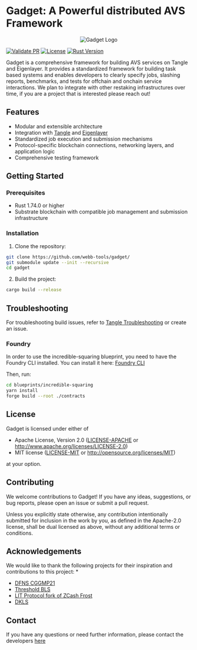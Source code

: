 # Gadget: A Powerful distributed AVS Framework

<p align="center">
  <img src="https://github.com/webb-tools/dkg-substrate/raw/master/assets/webb_banner_light.png" alt="Gadget Logo">
</p>

[![Validate PR](https://github.com/webb-tools/gadget/actions/workflows/validate_pr.yml/badge.svg)](https://github.com/webb-tools/gadget/actions/workflows/validate_pr.yml)
[![License](https://img.shields.io/badge/License-MIT-blue.svg)](https://opensource.org/licenses/Apache-2.0)
[![Rust Version](https://img.shields.io/badge/rust-1.74.0%2B-blue.svg)](https://www.rust-lang.org)

Gadget is a comprehensive framework for building AVS services on Tangle and Eigenlayer. It provides a standardized framework for building task based systems and enables developers to clearly specify jobs, slashing reports, benchmarks, and tests for offchain and onchain service interactions. We plan to integrate with other restaking infrastructures over time, if you are a project that is interested please reach out!

## Features

- Modular and extensible architecture
- Integration with [Tangle](https://twitter.com/tangle_network) and [Eigenlayer](https://www.eigenlayer.xyz/)
- Standardized job execution and submission mechanisms
- Protocol-specific blockchain connections, networking layers, and application logic
- Comprehensive testing framework

## Getting Started

### Prerequisites

- Rust 1.74.0 or higher
- Substrate blockchain with compatible job management and submission infrastructure

### Installation

1. Clone the repository:

```bash
git clone https://github.com/webb-tools/gadget/
git submodule update --init --recursive
cd gadget
```
   
2. Build the project:

```bash
cargo build --release
```
## Troubleshooting
For troubleshooting build issues, refer to [Tangle Troubleshooting](https://github.com/webb-tools/tangle?tab=readme-ov-file#-troubleshooting-) or create an issue.

### Foundry
In order to use the incredible-squaring blueprint, you need to have the Foundry CLI installed. You can install it here: [Foundry CLI](https://ethereum-blockchain-developer.com/2022-06-nft-truffle-hardhat-foundry/14-foundry-setup/)

Then, run:
```bash
cd blueprints/incredible-squaring
yarn install
forge build --root ./contracts
```

## License
Gadget is licensed under either of

* Apache License, Version 2.0
  ([LICENSE-APACHE](LICENSE-APACHE) or http://www.apache.org/licenses/LICENSE-2.0)
* MIT license
  ([LICENSE-MIT](LICENSE-MIT) or http://opensource.org/licenses/MIT)

at your option.

## Contributing

We welcome contributions to Gadget! If you have any ideas, suggestions, or bug reports, please open an issue or submit a pull request.

Unless you explicitly state otherwise, any contribution intentionally submitted
for inclusion in the work by you, as defined in the Apache-2.0 license, shall be
dual licensed as above, without any additional terms or conditions.

## Acknowledgements
We would like to thank the following projects for their inspiration and contributions to this project:
* 
* [DFNS CGGMP21](https://github.com/dfns/cggmp21/)
* [Threshold BLS](https://github.com/mikelodder7/blsful)
* [LIT Protocol fork of ZCash Frost](https://github.com/LIT-Protocol/frost)
* [DKLS](https://github.com/silence-laboratories/silent-shard-dkls23-ll)

## Contact
If you have any questions or need further information, please contact the developers [here](https://webb.tools/)
